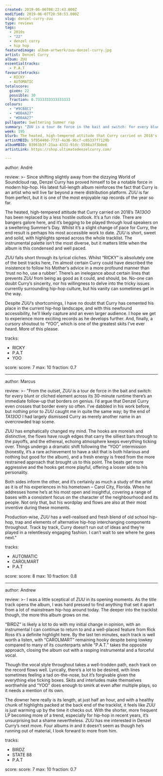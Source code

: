 ```yaml
---
created: 2019-06-06T08:22:43.000Z
modified: 2019-06-07T20:58:53.000Z
slug: denzel-curry-zuu
type: reviews
tags:
  - 2010s
  - "22"
  - denzel curry
  - hip hop
featuredimage: album-artwork/zuu-denzel-curry.jpg
artist: Denzel Curry
album: ZUU
essentialtracks:
  - P.A.T
favouritetracks:
  - RICKY
  - AUTOMATIC
totalscore:
  given: 22
  possible: 30
  fraction: 0.7333333333333333
colours:
  - "#9CB8C1"
  - "#DB4A27"
  - "#DB4A27"
pullquote: Sweltering Summer rap
summary: "ZUU is a tour de force in the bait and switch: for every blunt or cliched element across its 30-minute runtime there’s an immediate follow-up that borders on genius. I’d argue that Denzel Curry even crosses that border every so often."
week: 195
blurb: The heated, high-tempered attitude that Curry carried on 2018's TA13OO has been replaced by a less hostile outlook. ZUU is a fun ride.
artistMBID: 5f95440d-7737-4a36-9bcf-c05337f7129b
albumMBID: 03961b3f-23aa-4331-91dc-5598a3f3b0e6
artistLink: https://shop.ultimatedenzelcurry.com/

---
```


author: André

review: >-
  Since shifting slightly away from the dizzying World of Soundcloud rap, Denzel Curry has proved himself to be a notable force in modern hip-hop. His latest full-length album reinforces the fact that Curry is an artist who will live far beyond a mere distribution platform. *ZUU* is far from perfect, but it is one of the most enjoyable rap records of the year so far.

  The heated, high-tempered attitude that Curry carried on 2018’s *TA13OO* has been replaced by a less hostile outlook. It’s a fun ride. There are bangers galore here, and it’s begging to be played through loud speakers on a sweltering Summer’s Day. Whilst it’s a slight change of pace for Curry, the end result is perhaps his most accessible work to date. *ZUU* is short, sweet and solid, with highlights spread across the whole tracklist. The instrumental palette isn’t the most diverse, but it matters little when the album is this condensed and well paced.

  *ZUU* falls short through its lyrical cliches. Whilst “RICKY” is absolutely one of the best tracks here, I’m almost certain Curry could have described the insistence to follow his Mother’s advice in a more profound manner than ‘trust no ho, use a rubber’. There’s an inelegance about certain lines that prevents *ZUU* from being as good as it could, and should, be. No-one can doubt Curry’s sincerity, nor his willingness to delve into the tricky issues currently surrounding hip-hop culture, but his vanity can sometimes get in the way.

  Despite *ZUU*‘s shortcomings, I have no doubt that Curry has cemented his place in the current hip-hop landscape, and with this newfound accessibility, he’ll likely capture and an even larger audience. I hope we get to experience more exciting records as he develops further. And, finally, a cursory shoutout to “YOO”, which is one of the greatest skits I’ve ever heard. More of this please.

tracks:
  - RICKY
  - ­­P.A.T
  - ­­YOO

score:
  score: 7
  max: 10
  fraction: 0.7

---
author: Marcus

review: >-
  "From the outset, *ZUU* is a tour de force in the bait and switch: for every blunt or cliched element across its 30-minute runtime there’s an immediate follow-up that borders on genius. I’d argue that Denzel Curry even crosses that border every so often. I’ve dabbled in his work before, but nothing prior to *ZUU* caught me in quite the same way; by the end of *TA13OO* I had largely dismissed Curry as merely another name in an overcrowded trap scene. 
  
  *ZUU* has emphatically changed my mind. The hooks are moreish and distinctive, the flows have rough edges that carry the silliest bars through to the payoffs, and the ethereal, echoing atmosphere keeps everything ticking over. Things undergo a dramatic shift following the “YOO” intermission (honestly, it’s a rare achievement to have a skit that is both hilarious and nothing but good for the album), and a fresh energy is freed from the more restrained approach that brought us to this point. The beats get more aggressive and the hooks get more playful, offering a looser side to his personality. 
  
  Both sides inform the other, and it’s certainly as much a study of the artist as it is of his experiences in his hometown – Carol City, Florida. When he addresses home he’s at his most open and insightful, covering a range of bases with a consistent focus on the character of the neighbourhood and its people. Not only that, but his wordplay and flows are also at their most inventive during these moments. 
  
  Production-wise, *ZUU* has a well-realised and fresh blend of old school hip-hop, trap and elements of alternative hip-hop interchanging components throughout. Track by track, Curry doesn’t run out of ideas and they’re played in a relentlessly engaging fashion. I can’t wait to see where he goes next."

tracks:
  - AUTOMATIC
  - ­­CAROLMART
  - ­­P.A.T

score:
  score: 8
  max: 10
  fraction: 0.8

---
author: Andrew

review: >-
  I was a little sceptical of *ZUU* in its opening moments. As the title track opens the album, I was hard pressed to find anything that set it apart from a lot of mainstream hip-hop around today. The deeper into the tracklist though, the more this album grows on me.

  “BIRDZ” is likely a lot to do with my initial change in opinion, with an instrumental I can continue to return to and a well-placed feature from Rick Ross it’s a definite highlight here. By the last ten minutes, each track is well worth a listen, with “CAROLMART” remaining hooky despite being lowkey compared to many of its counterparts while “P.A.T.” takes the opposite approach, closing the album out with a rasping instrumental and a forceful vocal.

  Though the vocal style throughout takes a well-trodden path, each track on the record flows well. Lyrically, there’s a lot to be desired, with lines sometimes feeling a tad on-the-nose, but it’s forgivable given the everything else ticking boxes. Skits and interludes make themselves worthwhile and “YOO” does enough to smirk at even after multiple plays, so it needs a mention of its own.

  The downer here really is its length, at just half an hour, and with a healthy chunk of highlights packed at the back end of the tracklist, it feels like *ZUU* is just warming up by the time it checks out. With the shorter, more frequent LP becoming more of a trend, especially for hip-hop in recent years, it’s unsurprising but a shame nevertheless. *ZUU* has me interested in Denzel Curry’s next move. Four albums in and it doesn’t seem as though he’s running out of material, I look forward to more from him.

tracks:
  - BIRDZ
  - ­­STATE 88
  - ­­P.A.T
  
score:
  score: 7
  max: 10
  fraction: 0.7
